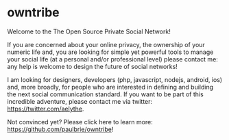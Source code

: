 # owntribe
Welcome to the The Open Source Private Social Network!

If you are concerned about your online privacy, the ownership of your numeric life and, you are looking for simple yet powerful tools to manage your social life (at a personal and/or professional level) please contact me: any help is welcome to design the future of social networks!

I am looking for designers, developers (php, javascript, nodejs, android, ios) and, more broadly, for people who are interested in defining and building the next social communication standard. If you want to be part of this incredible adventure, please contact me via twitter: https://twitter.com/aelythe.

Not convinced yet? Please click here to learn more: https://github.com/paulbrie/owntribe!
